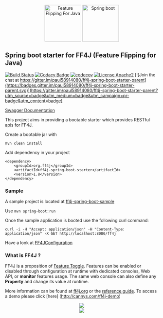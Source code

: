 <p align="center">
<img src="https://github.com/paul58914080/ff4j-spring-boot-starter-parent/blob/master/images/ff4j.png" alt="Feature Flipping For Java" height="120px" />
<img src="https://github.com/paul58914080/ff4j-spring-boot-starter-parent/blob/master/images/spring-boot.png" alt="Spring boot" height="120px" />
</p>

## Spring boot starter for FF4J (Feature Flipping for Java)

[![Build Status](https://travis-ci.org/ff4j/ff4j-spring-boot-starter-parent.svg?branch=master)](https://travis-ci.org/ff4j/ff4j-spring-boot-starter-parent)
[![Codacy Badge](https://api.codacy.com/project/badge/Grade/d5e9fee6aef044058f72c41a84a73e6f)](https://www.codacy.com/app/paul58914080/ff4j-spring-boot-starter-parent?utm_source=github.com&amp;utm_medium=referral&amp;utm_content=ff4j/ff4j-spring-boot-starter-parent&amp;utm_campaign=Badge_Grade) [![codecov](https://codecov.io/gh/ff4j/ff4j-spring-boot-starter-parent/branch/master/graph/badge.svg)](https://codecov.io/gh/ff4j/ff4j-spring-boot-starter-parent) [![License Apache2](http://img.shields.io/badge/license-APACHE2-blue.svg)](https://www.apache.org/licenses/LICENSE-2.0.html) [![Join the chat at https://gitter.im/paul58914080/ff4j-spring-boot-starter-parent](https://badges.gitter.im/paul58914080/ff4j-spring-boot-starter-parent.svg)](https://gitter.im/paul58914080/ff4j-spring-boot-starter-parent?utm_source=badge&utm_medium=badge&utm_campaign=pr-badge&utm_content=badge) 

[Swagger Documentation](https://ff4j.herokuapp.com/swagger-ui.html)

This project aims in providing a bootable starter which provides RESTful apis for FF4J. 

Create a bootable jar with 

`mvn clean install`

Add dependency in your project

~~~
<dependency>
	<groupId>org.ff4j</groupId>
	<artifactId>ff4j-spring-boot-starter</artifactId>
	<version>1.8</version>
</dependency>
~~~


### Sample

A sample project is located at [ff4j-spring-boot-sample](https://github.com/paul58914080/ff4j-spring-boot-starter-parent/tree/master/ff4j-spring-boot-sample)

Use `mvn spring-boot:run`

Once the sample application is booted use the following curl command:
 
`curl -i -H "Accept: application/json" -H "Content-Type: application/json" -X GET http://localhost:8080/ff4j`

Have a look at [FF4JConfiguration](https://github.com/paul58914080/ff4j-spring-boot-starter-parent/blob/master/ff4j-spring-boot-sample/src/main/java/org/ff4j/sample/config/FF4JConfiguration.java)

### What is FF4J ?

FF4J is a proposition of [Feature Toggle](http://martinfowler.com/bliki/FeatureToggle.html). 
Features can be enabled or disabled through configuration at runtime with dedicated consoles, Web API, or __monitor__ features usage. The same web console can also define any __Property__ and change its value at runtime.

More information can be found at [ff4j.org](http://ff4j.org) or the [reference guide](https://github.com/clun/ff4j-extra/raw/master/ff4j-reference-guide-1.3.pdf). To access a demo please click [here] (http://cannys.com/ff4j-demo)

 <p align="center">
  <img src="https://raw.github.com/clun/ff4j/master/src/site/resources/images/ff4j-console.png?raw=true" />
  <br>
  <img src="https://raw.github.com/clun/ff4j/master/src/site/resources/images/stack3.png?raw=true" />
</p>
</p>
